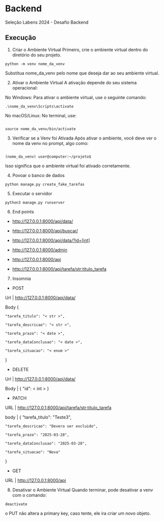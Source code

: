 # Backend
Seleção Labens 2024 - Desafio Backend

## Execução

1. Criar o Ambiente Virtual
Primeiro, crie o ambiente virtual dentro do diretório do seu projeto.

~~~
python -m venv nome_da_venv
~~~

Substitua nome_da_venv pelo nome que deseja dar ao seu ambiente virtual.

2. Ativar o Ambiente Virtual
A ativação depende do seu sistema operacional:

No Windows:
Para ativar o ambiente virtual, use o seguinte comando:

~~~
.\nome_da_venv\Scripts\activate
~~~

No macOS/Linux:
No terminal, use:

~~~

source nome_da_venv/bin/activate

~~~

3. Verificar se a Venv foi Ativada
Após ativar o ambiente, você deve ver o nome da venv no prompt, algo como:

~~~

(nome_da_venv) user@computer:~/projeto$

~~~

Isso significa que o ambiente virtual foi ativado corretamente.

4. Povoar o banco de dados

~~~
python manage.py create_fake_tarefas
~~~

5. Executar o servidor

~~~
python3 manage.py runserver
~~~

6. End points

- http://127.0.0.1:8000/api/data/

- http://127.0.0.1:8000/api/buscar/

- http://127.0.0.1:8000/api/data/?id=[int]

- http://127.0.0.1:8000/admin

- http://127.0.0.1:8000/api

- http://127.0.0.1:8000/api/tarefa/<str:titulo_tarefa>

7. Insomnia

- POST 

Url | http://127.0.0.1:8000/api/data/ 

Body  {

	"tarefa_titulo": "< str >",

	"tarefa_descricao": "< str >",

	"tarefa_prazo": "< date >",

	"tarefa_dataConclusao": "< date >",

	"tarefa_situacao": "< enum >"
}

- DELETE

Url | http://127.0.0.1:8000/api/data/

Body | {
		"id": < int >
	}

- PATCH

URL | http://127.0.0.1:8000/api/tarefa/<str:titulo_tarefa>

body | 
{
	"tarefa_titulo": "Teste3",

	"tarefa_descricao": "Devera ser excluido",

	"tarefa_prazo": "2025-03-28",

	"tarefa_dataConclusao": "2025-03-28",

	"tarefa_situacao": "Nova"
}

- GET

URL | http://127.0.0.1:8000/api

8. Desativar o Ambiente Virtual
Quando terminar, pode desativar a venv com o comando:

~~~
deactivate
~~~

o PUT não altera a primary key, caso tente, ele ira criar um novo objeto.